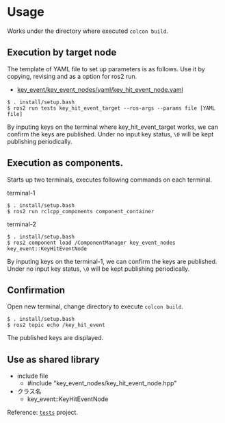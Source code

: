 # Usage
Works under the directory where executed `colcon build`.

## Execution by target node
The template of YAML file to set up parameters is as follows. Use it by copying, revising and as a option for ros2 run.

* [key_event/key_event_nodes/yaml/key_hit_event_node.yaml](../key_event_nodes/yaml/key_hit_event_node.yaml)

```
$ . install/setup.bash
$ ros2 run tests key_hit_event_target --ros-args --params file [YAML file]
```

By inputing keys on the terminal where key_hit_event_target works, we can confirm the keys are published.
Under no input key status, `\0` will be kept publishing periodically.

## Execution as components.
Starts up two terminals, executes following commands on each terminal.

terminal-1
```
$ . install/setup.bash
$ ros2 run rclcpp_components component_container
```

terminal-2
```
$ . install/setup.bash
$ ros2 component load /ComponentManager key_event_nodes key_event::KeyHitEventNode
```

By inputing keys on the terminal-1, we can confirm the keys are published.
Under no input key status, `\0` will be kept publishing periodically.

## Confirmation
Open new terminal, change directory to execute `colcon build`.

```
$ . install/setup.bash
$ ros2 topic echo /key_hit_event
```

The published keys are displayed.

## Use as shared library

* include file
    * #include "key_event_nodes/key_hit_event_node.hpp"
* クラス名
    * key_event::KeyHitEventNode

Reference: [`tests`](../tests) project.